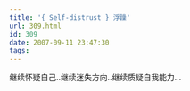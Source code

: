 ```yaml
---
title: '{ Self-distrust } 浮躁'
url: 309.html
id: 309
date: 2007-09-11 23:47:30
tags:
---
```


继续怀疑自己..继续迷失方向..继续质疑自我能力...